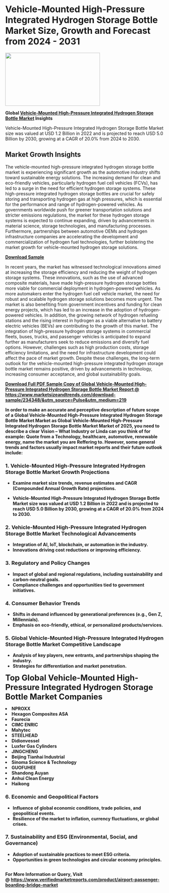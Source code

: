 <H1>Vehicle-Mounted High-Pressure Integrated Hydrogen Storage Bottle Market Size, Growth and Forecast from 2024 - 2031</H1><img class="aligncenter size-medium wp-image-584254" src="https://thirdeyenews.in/wp-content/uploads/2024/09/Global-Market-Research-300x168.jpeg" alt="" width="300" height="168" /><p><strong>Global&nbsp;<a href="https://www.marketsizeandtrends.com/download-sample/234348/&amp;utm_source=Pulse&amp;utm_medium=219">Vehicle-Mounted High-Pressure Integrated Hydrogen Storage Bottle Market</a> Insights</strong></p><p>Vehicle-Mounted High-Pressure Integrated Hydrogen Storage Bottle Market size was valued at USD 1.2 Billion in 2022 and is projected to reach USD 5.0 Billion by 2030, growing at a CAGR of 20.0% from 2024 to 2030.</p><p><h2>Market Growth Insights</h2> <p>The vehicle-mounted high-pressure integrated hydrogen storage bottle market is experiencing significant growth as the automotive industry shifts toward sustainable energy solutions. The increasing demand for clean and eco-friendly vehicles, particularly hydrogen fuel cell vehicles (FCVs), has led to a surge in the need for efficient hydrogen storage systems. These high-pressure integrated hydrogen storage bottles are crucial for safely storing and transporting hydrogen gas at high pressures, which is essential for the performance and range of hydrogen-powered vehicles. As governments worldwide push for greener transportation solutions and stricter emissions regulations, the market for these hydrogen storage systems is expected to continue expanding, driven by advancements in material science, storage technologies, and manufacturing processes. Furthermore, partnerships between automotive OEMs and hydrogen infrastructure companies are accelerating the development and commercialization of hydrogen fuel technologies, further bolstering the market growth for vehicle-mounted hydrogen storage solutions.</p> <p><strong><a href="#">Download Sample</a></strong></p> <p>In recent years, the market has witnessed technological innovations aimed at increasing the storage efficiency and reducing the weight of hydrogen storage systems. These innovations, such as the use of advanced composite materials, have made high-pressure hydrogen storage bottles more viable for commercial deployment in hydrogen-powered vehicles. As more automakers enter the hydrogen fuel cell vehicle market, the need for robust and scalable hydrogen storage solutions becomes more urgent. The market is also benefiting from government incentives and funding for clean energy projects, which has led to an increase in the adoption of hydrogen-powered vehicles. In addition, the growing network of hydrogen refueling stations and the rising interest in hydrogen as a viable alternative to battery electric vehicles (BEVs) are contributing to the growth of this market. The integration of high-pressure hydrogen storage systems in commercial fleets, buses, trucks, and passenger vehicles is anticipated to expand further as manufacturers seek to reduce emissions and diversify fuel options. However, challenges such as high production costs, storage efficiency limitations, and the need for infrastructure development could affect the pace of market growth. Despite these challenges, the long-term outlook for the vehicle-mounted high-pressure integrated hydrogen storage bottle market remains positive, driven by advancements in technology, increasing consumer acceptance, and global sustainability goals.</p> <p><strong><a href="#"></p><p><span class=""><strong>Download Full PDF Sample Copy of Global Vehicle-Mounted High-Pressure Integrated Hydrogen Storage Bottle Market Report</strong> @ <a href="https://www.marketsizeandtrends.com/download-sample/234348/&amp;utm_source=Pulse&amp;utm_medium=219" target="_blank">https://www.marketsizeandtrends.com/download-sample/234348/&amp;utm_source=Pulse&amp;utm_medium=219</a></span></p><p>In order to make an accurate and perceptive description of future scope of a Global&nbsp;Vehicle-Mounted High-Pressure Integrated Hydrogen Storage Bottle Market Market as Global&nbsp;Vehicle-Mounted High-Pressure Integrated Hydrogen Storage Bottle Market Market of 2025, you need to describe a clear Vision &ndash; What Industry or Linda can you think of for example: Quote from a Technology, healthcare, automotive, renewable energy, name the market you are Reffering to. However, some general trends and factors usually impact market reports and their future outlook include:</p><h3>1.&nbsp;<strong>Vehicle-Mounted High-Pressure Integrated Hydrogen Storage Bottle Market Growth Projections</strong></h3><ul><li>Examine market size trends, revenue estimates and CAGR (Compounded Annual Growth Rate) projections.</li><li><p>Vehicle-Mounted High-Pressure Integrated Hydrogen Storage Bottle Market size was valued at USD 1.2 Billion in 2022 and is projected to reach USD 5.0 Billion by 2030, growing at a CAGR of 20.0% from 2024 to 2030.</p></li></ul><h3>2.&nbsp;<strong>Vehicle-Mounted High-Pressure Integrated Hydrogen Storage Bottle Market Technological Advancements</strong></h3><ul><li>Integration of AI, IoT, blockchain, or automation in the industry.</li><li>Innovations driving cost reductions or improving efficiency.</li></ul><h3>3.&nbsp;<strong>Regulatory and Policy Changes</strong></h3><ul><li>Impact of global and regional regulations, including sustainability and carbon-neutral goals.</li><li>Compliance challenges and opportunities tied to government initiatives.</li></ul><h3>4.&nbsp;<strong>Consumer Behavior Trends</strong></h3><ul><li>Shifts in demand influenced by generational preferences (e.g., Gen Z, Millennials).</li><li>Emphasis on eco-friendly, ethical, or personalized products/services.</li></ul><h3>5.&nbsp;<strong>Global Vehicle-Mounted High-Pressure Integrated Hydrogen Storage Bottle Market Competitive Landscape</strong></h3><ul><li>Analysis of key players, new entrants, and partnerships shaping the industry.</li><li>Strategies for differentiation and market penetration.</li></ul><p data-pm-slice="1 1 []"><span style="color: inherit; font-family: inherit; font-size: 25px;">Top Global Vehicle-Mounted High-Pressure Integrated Hydrogen Storage Bottle Market Companies</span></p><div class="" data-test-id=""><p><li>NPROXX</li><li> Hexagon Composites ASA</li><li> Faurecia</li><li> CIMC ENRIC</li><li> Mahytec</li><li> STEELHEAD</li><li> Didionvessel</li><li> Luxfer Gas Cylinders</li><li> JINGCHENG</li><li> Beijing Tianhai Industrial</li><li> Sinoma Science & Technology</li><li> GUOFUHEE</li><li> Shandong Auyan</li><li> Anhui Clean Energy</li><li> Haikong</li></p></div><h3>6.&nbsp;<strong>Economic and Geopolitical Factors</strong></h3><ul><li>Influence of global economic conditions, trade policies, and geopolitical events.</li><li>Resilience of the market to inflation, currency fluctuations, or global crises.</li></ul><h3>7.&nbsp;<strong>Sustainability and ESG (Environmental, Social, and Governance)</strong></h3><ul><li>Adoption of sustainable practices to meet ESG criteria.</li><li>Opportunities in green technologies and circular economy principles.</li></ul><h2><strong style="font-size: 14px;">For More Information or Query, Visit @&nbsp;</strong><a style="background-color: #ffffff; font-size: 14px;" href="https://www.marketsizeandtrends.com/report/vehicle-mounted-high-pressure-integrated-hydrogen-storage-bottle-market/" target="_blank">https://www.verifiedmarketreports.com/product/airport-passenger-boarding-bridge-market</a></h2>
